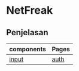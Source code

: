 # NetFreak

## Penjelasan

| components | Pages |
| ----- | ----- |
| [input](./components/README.md) | [auth](./pages/README.md)